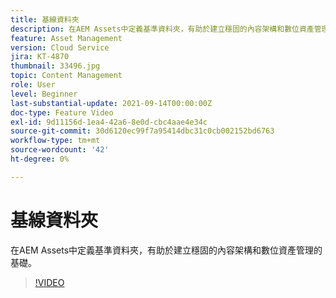 ```yaml
---
title: 基線資料夾
description: 在AEM Assets中定義基準資料夾，有助於建立穩固的內容架構和數位資產管理的基礎。
feature: Asset Management
version: Cloud Service
jira: KT-4870
thumbnail: 33496.jpg
topic: Content Management
role: User
level: Beginner
last-substantial-update: 2021-09-14T00:00:00Z
doc-type: Feature Video
exl-id: 9d11156d-1ea4-42a6-8e0d-cbc4aae4e34c
source-git-commit: 30d6120ec99f7a95414dbc31c0cb002152bd6763
workflow-type: tm+mt
source-wordcount: '42'
ht-degree: 0%

---
```


# 基線資料夾

在AEM Assets中定義基準資料夾，有助於建立穩固的內容架構和數位資產管理的基礎。

>[!VIDEO](https://video.tv.adobe.com/v/33496?quality=12&learn=on)
